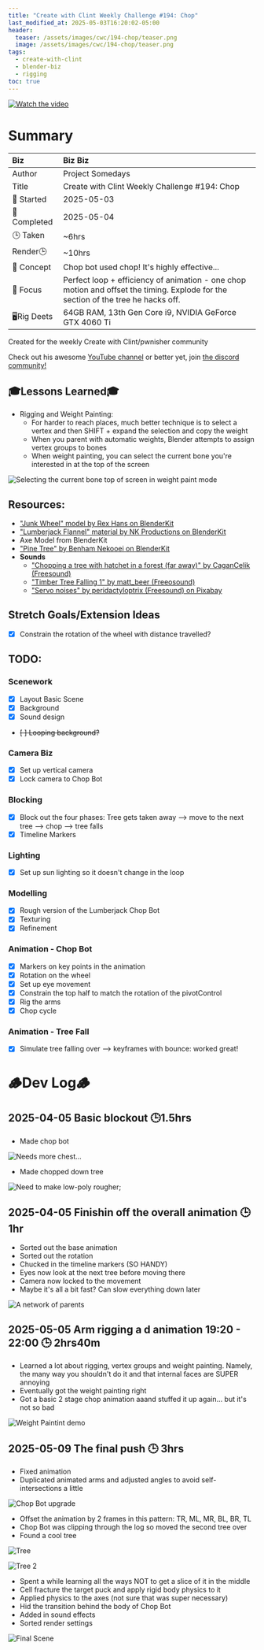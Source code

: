 ```yaml
---
title: "Create with Clint Weekly Challenge #194: Chop"
last_modified_at: 2025-05-03T16:20:02-05:00
header:
  teaser: /assets/images/cwc/194-chop/teaser.png
  image: /assets/images/cwc/194-chop/teaser.png
tags:
  - create-with-clint
  - blender-biz
  - rigging
toc: true
---
```


<!-- # The Final Result -->
[![Watch the video](https://img.youtube.com/vi/Dp1ggOsia3o/maxresdefault.jpg)](https://youtu.be/Dp1ggOsia3o)

# Summary

| Biz             | Biz Biz                               |
|:--------        | :---------                                |
| Author          | Project Somedays                      |
| Title           | Create with Clint Weekly Challenge #194: Chop |
| 📅 Started      | 2025-05-03        |
| 📅 Completed    | 2025-05-04        |
| 🕒 Taken        | ~6hrs                                  |
| Render🕒        | ~10hrs          |
| 🤯 Concept      | Chop bot used chop! It's highly effective...   |
| 🔎 Focus        | Perfect loop + efficiency of animation - one chop motion and offset the timing. Explode for the section of the tree he hacks off. |
| 🖥️Rig Deets     | 64GB RAM, 13th Gen Core i9, NVIDIA GeForce GTX 4060 Ti |

Created for the weekly Create with Clint/pwnisher community

Check out his awesome [YouTube channel](https://www.youtube.com/c/pwnisher) or better yet, join [the discord community!](https://discord.com/channels/673719770410909696/688444060737994785/922141725944872980)

## 🎓Lessons Learned🎓
- Rigging and Weight Painting:
  - For harder to reach places, much better technique is to select a vertex and then SHIFT + expand the selection and copy the weight
  - When you parent with automatic weights, Blender attempts to assign vertex groups to bones
  - When weight painting, you can select the current bone you're interested in at the top of the screen

![Selecting the current bone top of screen in weight paint mode](/assets/images/cwc/194-chop/2025-05-05_Chop_SelectingWeightPaint.png "Took me WAY too long to find this")

## Resources:
- ["Junk Wheel" model by Rex Hans on BlenderKit](https://www.blenderkit.com/asset-gallery-detail/16c92522-68f7-4a86-acea-de5ab230e70c/)
- ["Lumberjack Flannel" material by NK Productions on BlenderKit](https://www.blenderkit.com/asset-gallery-detail/116973d9-ca12-439b-9200-f114d59d067e/)
- Axe Model from BlenderKit
- ["Pine Tree" by Benham Nekooei on BlenderKit](https://www.blenderkit.com/asset-gallery-detail/e440b3e9-adbd-45c6-bf81-82b9c32df2cf/)
- **Sounds**
  - ["Chopping a tree with hatchet in a forest (far away)" by CaganCelik (Freesound)](https://pixabay.com/sound-effects/chopping-a-tree-with-hatchet-in-a-forest-far-away-54150/)
  - ["Timber Tree Falling 1" by matt_beer (Freeosound)](https://pixabay.com/sound-effects/timber-tree-falling-1-40384/)
  - ["Servo noises" by peridactyloptrix (Freesound) on Pixabay](https://pixabay.com/sound-effects/servo-noises-55301/)

## Stretch Goals/Extension Ideas
- [x] Constrain the rotation of the wheel with distance travelled?

## TODO:
### Scenework
- [x] Layout Basic Scene
- [x] Background
- [x] Sound design
- ~~[ ] Looping background?~~

### Camera Biz
- [x] Set up vertical camera
- [x] Lock camera to Chop Bot

### Blocking
- [x] Block out the four phases: Tree gets taken away --> move to the next tree --> chop --> tree falls
- [x] Timeline Markers

### Lighting
- [x] Set up sun lighting so it doesn't change in the loop

### Modelling
- [x] Rough version of the Lumberjack Chop Bot
- [x] Texturing
- [x] Refinement

### Animation - Chop Bot

- [x] Markers on key points in the animation
- [x] Rotation on the wheel
- [x] Set up eye movement
- [x] Constrain the top half to match the rotation of the pivotControl
- [x] Rig the arms
- [x] Chop cycle

### Animation - Tree Fall
- [x] Simulate tree falling over --> keyframes with bounce: worked great!


# 🪵Dev Log🪵

## 2025-04-05 Basic blockout 🕒1.5hrs
  - Made chop bot  
  
  ![Needs more chest...](/assets/images/cwc/194-chop/2025-05-03_ChopBot.png "I doubt the final version will be radically different")

  - Made chopped down tree
  
  ![Need to make low-poly rougher](/assets/images/2025-05-03_ChopBotTree.png "Is pencil?");

## 2025-04-05 Finishin off the overall animation  🕒1hr
  - Sorted out the base animation
  - Sorted out the rotation
  - Chucked in the timeline markers (SO HANDY)
  - Eyes now look at the next tree before moving there
  - Camera now locked to the movement
  - Maybe it's all a bit fast? Can slow everything down later

![A network of parents](/assets/images/cwc/194-chop/2025-05-04_LotsOfParents.png "Hmmm I wonder how people usually manage a network of parents like this...")

## 2025-05-05 Arm rigging a d animation 19:20 - 22:00 🕒 2hrs40m 
- Learned a lot about rigging, vertex groups and weight painting. Namely, the many way you shouldn't do it and that internal faces are SUPER annoying
- Eventually got the weight painting right
- Got a basic 2 stage chop animation aaand stuffed it up again... but it's not so bad

![Weight Paintint demo](/assets/images/cwc/194-chop/2025-05-05_Chop_WeightPaintingNotMyFave.png)

## 2025-05-09 The final push 🕒 3hrs
- Fixed animation
- Duplicated animated arms and adjusted angles to avoid self-intersections a little

![Chop Bot upgrade](/assets/images/cwc/194-chop/2025-05-09_LumberBotUpgrade.png "He makes me happy 🥰")


- Offset the animation by 2 frames in this pattern: TR, ML, MR, BL, BR, TL
- Chop Bot was clipping through the log so moved the second tree over
- Found a cool tree

![Tree](/assets/images/cwc/194-chop/2025-05-09_TreeModel.png "Kitbashing is tricky to match styles")

![Tree 2](/assets/images/cwc/194-chop/2025-05-09_TreeTexturing.png "Booleans did weird things to my textures when applied. Don't apply in future??")

- Spent a while learning all the ways NOT to get a slice of it in the middle
- Cell fracture the target puck and apply rigid body physics to it
- Applied physics to the axes (not sure that was super necessary)
- Hid the transition behind the body of Chop Bot
- Added in sound effects
- Sorted render settings

![Final Scene](/assets/images/cwc/194-chop/2025-05-09_ChopBotFinalClayView.png)

